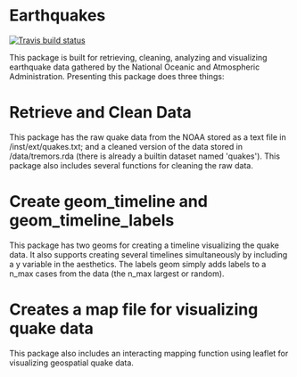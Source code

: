 # Earthquakes

<!-- badges: start -->
[![Travis build status](https://travis-ci.com/cmpear/Earthquakes.svg?branch=master)](https://travis-ci.org/cmpear/Earthquakes)
<!-- badges: end -->

This package is built for retrieving, cleaning, analyzing and visualizing earthquake data gathered by the National Oceanic and Atmospheric Administration.  Presenting this package does three things:
# Retrieve and Clean Data
This package has the raw quake data from the NOAA stored as a text file in /inst/ext/quakes.txt; and a cleaned version of the data stored in /data/tremors.rda (there is already a builtin dataset named 'quakes').  This package also includes several functions for cleaning the raw data.
# Create geom_timeline and geom_timeline_labels
This package has two geoms for creating a timeline visualizing the quake data.  It also supports creating several timelines simultaneously by including a y variable in the aesthetics.  The labels geom simply adds labels to a n_max cases from the data (the n_max largest or random).
# Creates a map file for visualizing quake data
This package also includes an interacting mapping function using leaflet for visualizing geospatial quake data.


